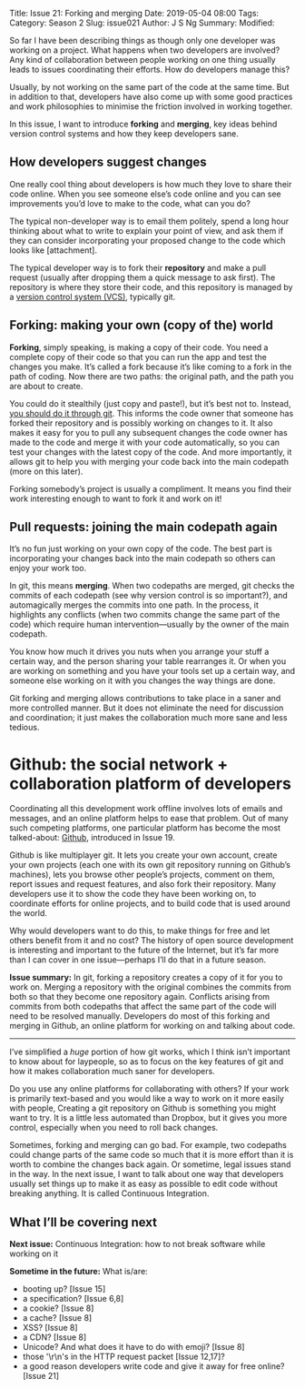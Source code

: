 Title: Issue 21: Forking and merging
Date: 2019-05-04 08:00
Tags: 
Category: Season 2
Slug: issue021
Author: J S Ng
Summary: 
Modified: 

So far I have been describing things as though only one developer was working on a project. What happens when two developers are involved? Any kind of collaboration between people working on one thing usually leads to issues coordinating their efforts. How do developers manage this?

Usually, by not working on the same part of the code at the same time. But in addition to that, developers have also come up with some good practices and work philosophies to minimise the friction involved in working together.

In this issue, I want to introduce **forking** and **merging**, key ideas behind version control systems and how they keep developers sane.

## How developers suggest changes

One really cool thing about developers is how much they love to share their code online. When you see someone else’s code online and you can see improvements you’d love to make to the code, what can you do?

The typical non-developer way is to email them politely, spend a long hour thinking about what to write to explain your point of view, and ask them if they can consider incorporating your proposed change to the code which looks like [attachment].

The typical developer way is to fork their **repository** and make a pull request (usually after dropping them a quick message to ask first). The repository is where they store their code, and this repository is managed by a [version control system (VCS)](https://hackernoon.com/top-10-version-control-systems-4d314cf7adea), typically git.

## Forking: making your own (copy of the) world

**Forking**, simply speaking, is making a copy of their code. You need a complete copy of their code so that you can run the app and test the changes you make. It’s called a fork because it’s like coming to a fork in the path of coding. Now there are two paths: the original path, and the path you are about to create.

You could do it stealthily (just copy and paste!), but it’s best not to. Instead, [you should do it through git](https://help.github.com/en/articles/fork-a-repo). This informs the code owner that someone has forked their repository and is possibly working on changes to it. It also makes it easy for you to pull any subsequent changes the code owner has made to the code and merge it with your code automatically, so you can test your changes with the latest copy of the code. And more importantly, it allows git to help you with merging your code back into the main codepath (more on this later).

Forking somebody’s project is usually a compliment. It means you find their work interesting enough to want to fork it and work on it!

## Pull requests: joining the main codepath again

It’s no fun just working on your own copy of the code. The best part is incorporating your changes back into the main codepath so others can enjoy your work too.

In git, this means **merging**. When two codepaths are merged, git checks the commits of each codepath (see why version control is so important?), and automagically merges the commits into one path. In the process, it highlights any conflicts (when two commits change the same part of the code) which require human intervention—usually by the owner of the main codepath.

You know how much it drives you nuts when you arrange your stuff a certain way, and the person sharing your table rearranges it. Or when you are working on something and you have your tools set up a certain way, and someone else working on it with you changes the way things are done.

Git forking and merging allows contributions to take place in a saner and more controlled manner. But it does not eliminate the need for discussion and coordination; it just makes the collaboration much more sane and less tedious.

# Github: the social network + collaboration platform of developers

Coordinating all this development work offline involves lots of emails and messages, and an online platform helps to ease that problem. Out of many such competing platforms, one particular platform has become the most talked-about: [Github](https://github.com/about), introduced in Issue 19.

Github is like multiplayer git. It lets you create your own account, create your own projects (each one with its own git repository running on Github’s machines), lets you browse other people’s projects, comment on them, report issues and request features, and also fork their repository. Many developers use it to show the code they have been working on, to coordinate efforts for online projects, and to build code that is used around the world.

Why would developers want to do this, to make things for free and let others benefit from it and no cost? The history of open source development is interesting and important to the future of the Internet, but it’s far more than I can cover in one issue—perhaps I’ll do that in a future season.

**Issue summary:** In git, forking a repository creates a copy of it for you to work on. Merging a repository with the original combines the commits from both so that they become one repository again. Conflicts arising from commits from both codepaths that affect the same part of the code will need to be resolved manually. Developers do most of this forking and merging in Github, an online platform for working on and talking about code.

-----

I’ve simplified a *huge* portion of how git works, which I think isn’t important to know about for laypeople, so as to focus on the key features of git and how it makes collaboration much saner for developers.

Do you use any online platforms for collaborating with others? If your work is primarily text-based and you would like a way to work on it more easily with people, Creating a git repository on Github is something you might want to try. It is a little less automated than Dropbox, but it gives you more control, especially when you need to roll back changes.

Sometimes, forking and merging can go bad.  For example, two codepaths could change parts of the same code so much that it is more effort than it is worth to combine the changes back again. Or sometime, legal issues stand in the way. In the next issue, I want to talk about one way that developers usually set things up to make it as easy as possible to edit code without breaking anything. It is called Continuous Integration.

## What I’ll be covering next

**Next issue:** Continuous Integration: how to not break software while working on it

**Sometime in the future:** What is/are:

- booting up? [Issue 15]
- a specification? [Issue 6,8]
- a cookie? [Issue 8]
- a cache? [Issue 8]
- XSS? [Issue 8]
- a CDN? [Issue 8]
- Unicode? And what does it have to do with emoji? [Issue 8]
- those '\r\n's in the HTTP request packet [Issue 12,17]?
- a good reason developers write code and give it away for free online? [Issue 21]
